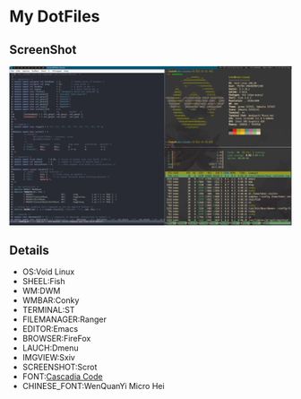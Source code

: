# My DotFiles
## ScreenShot
![ScreenShot](screenshot.png)
## Details
* OS:Void Linux
* SHEEL:Fish
* WM:DWM
* WMBAR:Conky
* TERMINAL:ST
* FILEMANAGER:Ranger
* EDITOR:Emacs
* BROWSER:FireFox
* LAUCH:Dmenu
* IMGVIEW:Sxiv
* SCREENSHOT:Scrot
* FONT:[Cascadia Code](https://github.com/microsoft/cascadia-code)
* CHINESE_FONT:WenQuanYi Micro Hei
